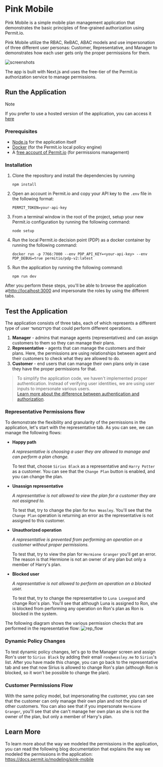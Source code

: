 # Pink Mobile

Pink Mobile is a simple mobile plan management application that demonstrates the basic principles of fine-grained authorization using Permit.io.

Pink Mobile utilize the RBAC, ReBAC, ABAC models and use impersonation of three different user personas: Customer, Representative, and Manager to demonstrates how each user gets only the proper permissions for them.

![screenshots](https://github.com/permitio/pink-mobile-demo-app/assets/4082578/6ee09c6c-8c2d-4ead-a739-d628917aa598)

The app is built with Next.js and uses the free-tier of the Permit.io authorization service to manage permissions.

## Run the Application

> [!NOTE]
> If you prefer to use a hosted version of the application, you can access it [here](https://pink-mobile.up.railway.app/)

### Prerequisites

- [Node.js](https://nodejs.org/en) for the application itself
- [Docker](https://docs.docker.com/engine/install/) (for the Permit.io local policy engine)
- A [free account of Permit.io](https://app.permit.io) (for permissions management)

### Installation

1. Clone the repository and install the dependencies by running
   ```
   npm install
   ```
2. Open an account in Permit.io and copy your API key to the `.env` file in the following format:
   ```
   PERMIT_TOKEN=your-api-key
   ```
3. From a terminal window in the root of the project, setup your new Permit.io configuration by running the following command:
   ```
   node setup
   ```
4. Run the local Permit.io decision point (PDP) as a docker container by running the following command:
   ```
   docker run -p 7766:7000 --env PDP_API_KEY=<your-api-key> --env PDP_DEBUG=true permitio/pdp-v2:latest
   ```
5. Run the application by running the following command:
   ```
   npm run dev
   ```

After you perform these steps, you'll be able to browse the application at[http://localhost:3000](http://localhost:3000) and impersonate the roles by using the different tabs.

## Test the Application

The application consists of three tabs, each of which represents a different type of user פקרדםמשד that could perform different operations.

1. **Manager** - admins that manage agents (representatives) and can assign customers to them so they can manage their plans.
2. **Representative** - agents that can manage the customers and their plans. Here, the permissions are using relationships between agent and their customers to check what they are allowed to do.
3. **Customer** - end users that can manage their own plans only in case they have the proper permissions for that.

> To simplify the application code, we haven't implemented proper authentication. Instead of verifying user identities, we are using user inputs to impersonate various users. <br> [Learn more about the difference between authentication and authorization](https://permit.io/blog/authentication-vs-authorization).

### Representative Permissions flow

To demonstrate the flexibility and granularity of the permissions in the application, let's start with the representative tab. As you can see, we can manage the following flows:

- **Happy path**

    _A representative is choosing a user they are allowed to manage and can perform a plan change._

    To test that, choose `Sirius Black` as a representative and `Harry Potter` as a customer. You can see that the `Change Plan` button is enabled, and you can change the plan.

- **Unassign representative**

    _A representative is not allowed to view the plan for a customer they are not assigned to._

    To test that, try to change the plan for `Ron Weasley`. You'll see that the `Change Plan` operation is returning an error as the representative is not assigned to this customer.

- **Unauthorized operation**

    _A representative is prevented from performing an operation on a customer without proper permissions._

    To test that, try to view the plan for `Hermione Granger` you'll get an error. The reason is that Hermione is not an owner of any plan but only a member of Harry's plan.

- **Blocked user**

    _A representative is not allowed to perform an operation on a blocked user._

    To test that, try to change the representative to `Luna Lovegood` and change Ron's plan. You'll see that although Luna is assigned to Ron, she is blocked from performing any operation on Ron's plan as Ron is blocked in the system.

The following diagram shows the various permission checks that are performed in the representative flow:
![rep_flow](https://github.com/permitio/pink-mobile-demo-app/assets/4082578/2217a080-a4a3-4387-a57b-eaa1d1d83c7e)



### Dynamic Policy Changes

To test dynamic policy changes, let's go to the Manager screen and assign Ron's user to `Sirius Black` by adding their email `ron@weasley.me` to `Sirius`'s list.
After you have made this change, you can go back to the representative tab and see that now Sirius is allowed to change Ron's plan (although Ron is blocked, so it won't be possible to change the plan).

### Customer Permissions Flow

With the same policy model, but impersonating the customer, you can see that the customer can only manage their own plan and not the plans of other customers.
You can also see that if you impersonate `Hermione Granger`, you'll see that she can't manage her own plan as she is not the owner of the plan, but only a member of Harry's plan.

## Learn More
To learn more about the way we modeled the permissions in the application, you can read the following blog documentation that explains the way we modeled the permissions in the application: https://docs.permit.io/modeling/pink-mobile
